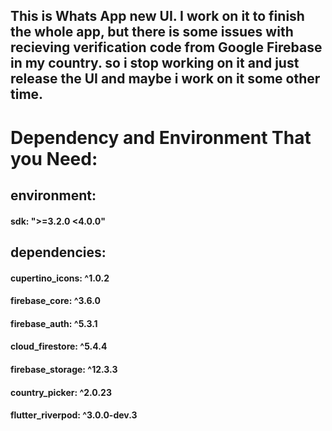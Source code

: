 ## This is Whats App new UI. I work on it to finish the whole app, but there is some issues with recieving verification code from Google Firebase in my country. so i stop working on it and just release the UI and maybe i work on it some other time.
# Dependency and Environment That you Need:

## environment:
#### sdk: ">=3.2.0 <4.0.0"
## dependencies:
####  cupertino_icons: ^1.0.2
####  firebase_core: ^3.6.0
####  firebase_auth: ^5.3.1
####  cloud_firestore: ^5.4.4
####  firebase_storage: ^12.3.3
####  country_picker: ^2.0.23
####  flutter_riverpod: ^3.0.0-dev.3
